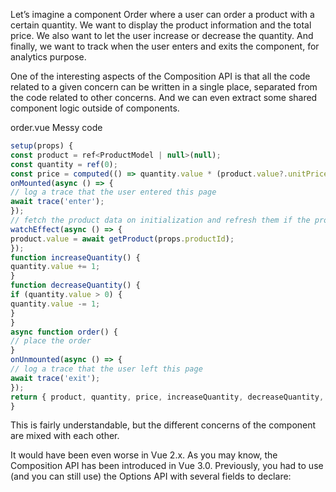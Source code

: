 Let’s imagine a component Order where a user can order a product with a certain quantity. We
want to display the product information and the total price. We also want to let the user increase or decrease the quantity. And finally, we want to track when the user enters and exits the component, for analytics purpose.

One of the interesting aspects of the Composition API is that all the code related to a given concern can be written in a single place, separated from the code related to other concerns. And we can even extract some shared component logic outside of components.

order.vue Messy code

```js
setup(props) {
const product = ref<ProductModel | null>(null);
const quantity = ref(0);
const price = computed(() => quantity.value * (product.value?.unitPrice ?? 0));
onMounted(async () => {
// log a trace that the user entered this page
await trace('enter');
});
// fetch the product data on initialization and refresh them if the props change
watchEffect(async () => {
product.value = await getProduct(props.productId);
});
function increaseQuantity() {
quantity.value += 1;
}
function decreaseQuantity() {
if (quantity.value > 0) {
quantity.value -= 1;
}
}
async function order() {
// place the order
}
onUnmounted(async () => {
// log a trace that the user left this page
await trace('exit');
});
return { product, quantity, price, increaseQuantity, decreaseQuantity, order };
}
```

This is fairly understandable, but the different concerns of the component are mixed with each
other.

It would have been even worse in Vue 2.x. As you may know, the Composition API has been
introduced in Vue 3.0. Previously, you had to use (and you can still use) the Options API with
several fields to declare:

